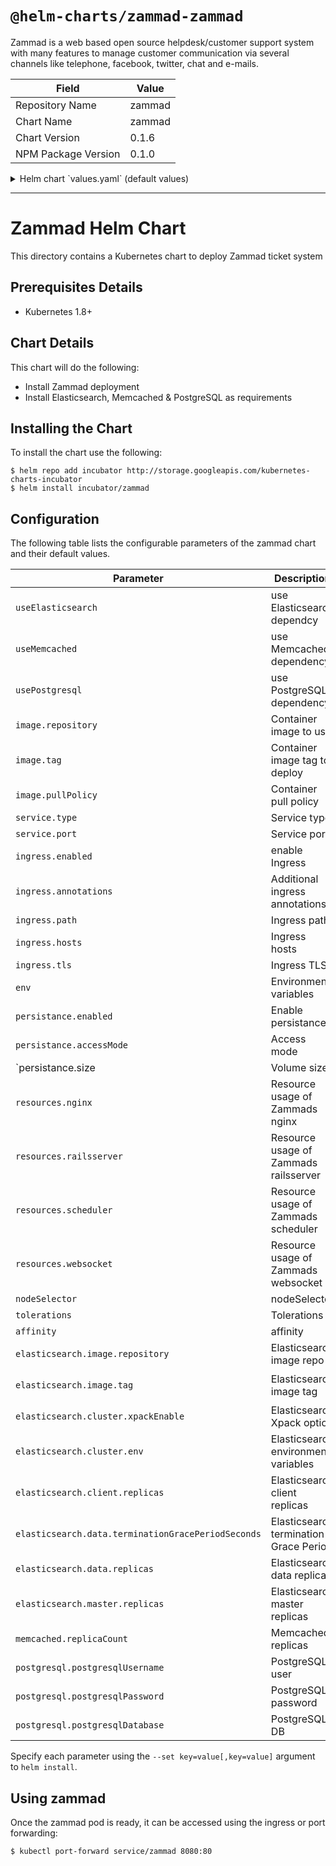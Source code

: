 # `@helm-charts/zammad-zammad`

Zammad is a web based open source helpdesk/customer support system with many features to manage customer communication via several channels like telephone, facebook, twitter, chat and e-mails.

| Field               | Value  |
| ------------------- | ------ |
| Repository Name     | zammad |
| Chart Name          | zammad |
| Chart Version       | 0.1.6  |
| NPM Package Version | 0.1.0  |

<details>

<summary>Helm chart `values.yaml` (default values)</summary>

```yaml
useElasticsearch: true
useMemcached: true
usePostgresql: true

image:
  repository: zammad/zammad-docker-compose
  tag: 2.8.0-21
  pullPolicy: IfNotPresent

service:
  type: ClusterIP
  port: 80

ingress:
  enabled: false
  annotations:
    ingress.kubernetes.io/proxy-body-size: 50m
    # kubernetes.io/ingress.class: nginx
    # kubernetes.io/tls-acme: "true"
  path: /
  hosts:
    - chart-example.local
  tls: []
  #  - secretName: zammad-tls
  #    hosts:
  #      - chart-example.local

# zammad containers can be configured by env vars
env:
  ELASTICSEARCH_HOST: zammad-elasticsearch-client
  ELASTICSEARCH_PORT: 9200
  MEMCACHED_HOST: zammad-memcached
  MEMCACHED_PORT: 11211
  POSTGRESQL_HOST: zammad-postgresql
  POSTGRESQL_PORT: 5432
  POSTGRESQL_USER: zammad
  POSTGRESQL_PASS: zammad
  POSTGRESQL_DB: zammad_production
  POSTGRESQL_DB_CREATE: false
  ZAMMAD_RAILSSERVER_HOST: zammad-railsserver
  ZAMMAD_RAILSSERVER_PORT: 3000
  ZAMMAD_WEBSOCKET_HOST: zammad-websocket
  ZAMMAD_WEBSOCKET_PORT: 6042

persistence:
  enabled: true
  ## A manually managed Persistent Volume and Claim
  ## Requires persistence.enabled: true
  ## If defined, PVC must be created manually before volume will be bound
  # existingClaim:

  ## Zammad data Persistent Volume Storage Class
  ## If defined, storageClassName: <storageClass>
  ## If set to "-", storageClassName: "", which disables dynamic provisioning
  ## If undefined (the default) or set to null, no storageClassName spec is
  ##   set, choosing the default provisioner.  (gp2 on AWS, standard on
  ##   GKE, AWS & OpenStack)
  ##
  # storageClass: "-"
  accessMode: ReadWriteOnce
  size: 15Gi

# We usually recommend not to specify default resources and to leave this as a conscious
# choice for the user. This also increases chances charts run on environments with little
# resources, such as Minikube. If you do want to specify resources, uncomment the following
# lines, adjust them as necessary, and remove the curly braces after 'resources:'.
resources:
  nginx: {}
  # requests:
  #   cpu: 50m
  #   memory: 32Mi
  # limits:
  #   cpu: 100m
  #   memory: 64Mi
  railsserver:
    {}
    # requests:
    #   cpu: 100m
    #   memory: 512Mi
    # limits:
    #   cpu: 200m
    #   memory: 1024Mi
  scheduler:
    {}
    # requests:
    #   cpu: 100m
    #   memory: 256Mi
    # limits:
    #   cpu: 200m
    #   memory: 512Mi
  websocket:
    {}
    # requests:
    #   cpu: 100m
    #   memory: 256Mi
    # limits:
    #   cpu: 200m
    #   memory: 512Mi

nodeSelector: {}

tolerations: []

affinity: {}

elasticsearch:
  image:
    repository: 'zammad/zammad-docker-compose'
    tag: 'zammad-elasticsearch-2.8.0-21'
  cluster:
    xpackEnable: false
    env:
      MINIMUM_MASTER_NODES: '1'
      XPACK_MONITORING_ENABLED: false
  client:
    replicas: 1
    # resources:
    #   requests:
    #     cpu: "25m"
    #     memory: "512Mi"
    #   limits:
    #     cpu: "300m"
    #     memory: "1024Mi"
  data:
    terminationGracePeriodSeconds: 60
    replicas: 1
    # resources:
    #   requests:
    #     cpu: "175m"
    #     memory: "1536Mi"
    #   limits:
    #     cpu: "350m"
    #     memory: "2048Mi"
  master:
    replicas: 1
    # resources:
    #   requests:
    #     cpu: "25m"
    #     memory: "512Mi"
    #   limits:
    #     cpu: "300m"
    #     memory: "1024Mi"

memcached:
  replicaCount: 1
  # resources:
  #   requests:
  #     cpu: 50m
  #     memory: 64Mi
  #   limits:
  #     cpu: 100m
  #     memory: 128Mi

postgresql:
  postgresqlUsername: zammad
  postgresqlPassword: zammad
  postgresqlDatabase: zammad_production
  # resources:
  #   requests:
  #     cpu: 250m
  #     memory: 256Mi
  #   limits:
  #     cpu: 500m
  #     memory: 512Mi
```

</details>

---

# Zammad Helm Chart

This directory contains a Kubernetes chart to deploy Zammad ticket system

## Prerequisites Details

- Kubernetes 1.8+

## Chart Details

This chart will do the following:

- Install Zammad deployment
- Install Elasticsearch, Memcached & PostgreSQL as requirements

## Installing the Chart

To install the chart use the following:

```console
$ helm repo add incubator http://storage.googleapis.com/kubernetes-charts-incubator
$ helm install incubator/zammad
```

## Configuration

The following table lists the configurable parameters of the zammad chart and their default values.

| Parameter                                          | Description                            | Default                         |
| -------------------------------------------------- | -------------------------------------- | ------------------------------- |
| `useElasticsearch`                                 | use Elasticsearch dependcy             | `true`                          |
| `useMemcached`                                     | use Memcached dependency               | `true`                          |
| `usePostgresql`                                    | use PostgreSQL dependency              | `true`                          |
| `image.repository`                                 | Container image to use                 | `zammad/zammad-docker-compose`  |
| `image.tag`                                        | Container image tag to deploy          | `2.8.0-21`                      |
| `image.pullPolicy`                                 | Container pull policy                  | `IfNotPresent`                  |
| `service.type`                                     | Service type                           | `ClusterIP`                     |
| `service.port`                                     | Service port                           | `80`                            |
| `ingress.enabled`                                  | enable Ingress                         | `false`                         |
| `ingress.annotations`                              | Additional ingress annotations         | ``                              |
| `ingress.path`                                     | Ingress path                           | ``                              |
| `ingress.hosts`                                    | Ingress hosts                          | ``                              |
| `ingress.tls`                                      | Ingress TLS                            | `[]`                            |
| `env`                                              | Environment variables                  | `See values.yaml`               |
| `persistance.enabled`                              | Enable persistance                     | `true`                          |
| `persistance.accessMode`                           | Access mode                            | `ReadWriteOnce`                 |
| `persistance.size | Volume size |`15Gi`            |
| `resources.nginx`                                  | Resource usage of Zammads nginx        | `{}`                            |
| `resources.railsserver`                            | Resource usage of Zammads railsserver  | `{}`                            |
| `resources.scheduler`                              | Resource usage of Zammads scheduler    | `{}`                            |
| `resources.websocket`                              | Resource usage of Zammads websocket    | `{}`                            |
| `nodeSelector`                                     | nodeSelector                           | `{}`                            |
| `tolerations`                                      | Tolerations                            | `[]`                            |
| `affinity`                                         | affinity                               | `{}`                            |
| `elasticsearch.image.repository`                   | Elasticsearch image repo               | `zammad/zammad-docker-compose`  |
| `elasticsearch.image.tag`                          | Elasticsearch image tag                | `zammad-elasticsearch-2.8.0-23` |
| `elasticsearch.cluster.xpackEnable`                | Elasticsearch Xpack option             | `false`                         |
| `elasticsearch.cluster.env`                        | Elasticsearch environment variables    | ``                              |
| `elasticsearch.client.replicas`                    | Elasticsearch client replicas          | `1`                             |
| `elasticsearch.data.terminationGracePeriodSeconds` | Elasticsearch termination Grace Period | `60`                            |
| `elasticsearch.data.replicas`                      | Elasticsearch data replicas            | `1`                             |
| `elasticsearch.master.replicas`                    | Elasticsearch master replicas          | `1`                             |
| `memcached.replicaCount`                           | Memcached replicas                     | `1`                             |
| `postgresql.postgresqlUsername`                    | PostgreSQL user                        | `zammad`                        |
| `postgresql.postgresqlPassword`                    | PostgreSQL password                    | `zammad`                        |
| `postgresql.postgresqlDatabase`                    | PostgreSQL DB                          | `zammad_production`             |

Specify each parameter using the `--set key=value[,key=value]` argument to `helm install`.

## Using zammad

Once the zammad pod is ready, it can be accessed using the ingress or port forwarding:

```console
$ kubectl port-forward service/zammad 8080:80
```
